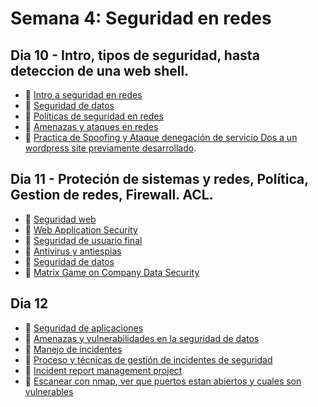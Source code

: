 # Semana 4: Seguridad en redes

## Dia 10 -  Intro, tipos de seguridad, hasta deteccion de una web shell.

- 📗 [Intro a seguridad en redes](./types-of-network-security.md)
- 📗 [Seguridad de datos](./data-security.md)
- 📗 [Políticas de seguridad en redes](./network-security-policies.md)
- 📗 [Amenazas y ataques en redes](./threats-atacks-network.es.md)
- 🧪 [Practica de Spoofing y Ataque denegación de servicio Dos a un wordpress site previamente desarrollado](https://github.com/breatheco-de/spoofing-and-DoS-lab).

## Dia 11 - Proteción de sistemas y redes, Política, Gestion de redes, Firewall. ACL.

- 📗 [Seguridad web](./web-security.es.md)
- 📗 [Web Application Security](./web-application-security-solutions.md)
- 📗 [Seguridad de usuario final](./enduser-network-security.es.md)
- 📗 [Antivirus y antiespias](./antivirus-spyware.md)
- 📗 [Seguridad de datos](./data-security.es.md)
- 🧪 [Matrix Game on Company Data Security](https://github.com/breatheco-de/matrix-game-data-security)

## Dia 12

- 📗 [Seguridad de aplicaciones](./application-security.es.md)
- 📗 [Amenazas y vulnerabilidades en la seguridad de datos](./threats-vulnerabilities-data-security.es.md)
- 📗 [Manejo de incidentes](./incident-management.es.md)
- 📗 [Proceso y técnicas de gestión de incidentes de seguridad](./incident-management-process-best-pracices.es.md)
- 🧪 [Incident report management project](https://github.com/breatheco-de/incident-report-for-sql-injection-exercise-project)
- 🧪 [Escanear con nmap, ver que puertos estan abiertos y cuales son vulnerables](https://github.com/breatheco-de/scan-with-nmap-practice)
